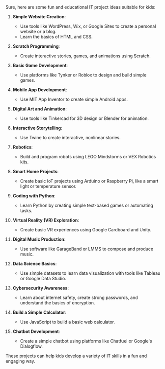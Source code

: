 Sure, here are some fun and educational IT project ideas suitable for kids:

1. **Simple Website Creation**:
   - Use tools like WordPress, Wix, or Google Sites to create a personal website or a blog.
   - Learn the basics of HTML and CSS.

2. **Scratch Programming**:
   - Create interactive stories, games, and animations using Scratch.

3. **Basic Game Development**:
   - Use platforms like Tynker or Roblox to design and build simple games.

4. **Mobile App Development**:
   - Use MIT App Inventor to create simple Android apps.

5. **Digital Art and Animation**:
   - Use tools like Tinkercad for 3D design or Blender for animation.

6. **Interactive Storytelling**:
   - Use Twine to create interactive, nonlinear stories.

7. **Robotics**:
   - Build and program robots using LEGO Mindstorms or VEX Robotics kits.

8. **Smart Home Projects**:
   - Create basic IoT projects using Arduino or Raspberry Pi, like a smart light or temperature sensor.

9. **Coding with Python**:
   - Learn Python by creating simple text-based games or automating tasks.

10. **Virtual Reality (VR) Exploration**:
    - Create basic VR experiences using Google Cardboard and Unity.

11. **Digital Music Production**:
    - Use software like GarageBand or LMMS to compose and produce music.

12. **Data Science Basics**:
    - Use simple datasets to learn data visualization with tools like Tableau or Google Data Studio.

13. **Cybersecurity Awareness**:
    - Learn about internet safety, create strong passwords, and understand the basics of encryption.

14. **Build a Simple Calculator**:
    - Use JavaScript to build a basic web calculator.

15. **Chatbot Development**:
    - Create a simple chatbot using platforms like Chatfuel or Google's Dialogflow.

These projects can help kids develop a variety of IT skills in a fun and engaging way.

